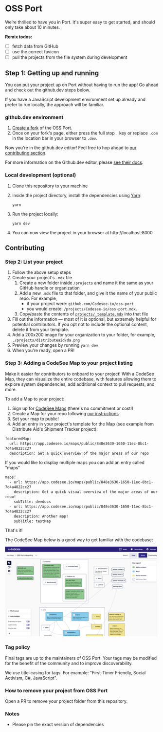 # OSS Port

We’re thrilled to have you in Port. It's super easy to get started, and should only take about 10 minutes.

**Remix todos:**

- [ ] fetch data from GitHub
- [ ] use the correct favicon
- [ ] pull the projects from the file system during development

## Step 1: Getting up and running

You can put your project up on Port without having to run the app! Go ahead and check out the github.dev steps below.

If you have a JavaScript development environment set up already and prefer to run locally, the approach will be familiar.

### github.dev environment

1. [Create a fork](https://docs.github.com/en/get-started/quickstart/fork-a-repo) of the OSS Port.
1. Once on your fork's page, either press the full stop `.` key or replace `.com` in the location bar in your browser to `.dev`.

Now you're in the github.dev editor! Feel free to hop ahead to [our contributing section](#contributing).

For more information on the Github.dev editor, please [see their docs](https://docs.github.com/en/codespaces/the-githubdev-web-based-editor).

### Local development (optional)

1. Clone this repository to your machine
1. Inside the project directory, install the dependencies using [Yarn](https://classic.yarnpkg.com/en/):

   ```shell
   yarn
   ```

1. Run the project locally:

   ```shell
   yarn dev
   ```

1. You can now view the project in your browser at http://localhost:8000

## Contributing

### Step 2: List your project

1. Follow the above setup steps
1. Create your project's `.mdx` file
   1. Create a new folder inside `/projects` and name it the same as your GitHub handle or organization
   1. Add a new `.mdx` file to that folder, and give it the name of your public repo. For example,
      - if your project were: `github.com/Codesee-io/oss-port`
      - you would create: `/projects/Codesee-io/oss-port.mdx`.
   1. Copy/paste the contents of [`projects/_template.mdx`](https://raw.githubusercontent.com/Codesee-io/oss-port/main/projects/_template.mdx) into that file
1. Fill out the information — most of it is optional, but extremely helpful for potential contributors. If you opt not to include the optional content, delete it from your template.
1. Add a 200x200 image for your organization to your folder, for example, `./projects/distributeaid/da.png`
1. Preview your changes by running `yarn dev`
1. When you're ready, open a PR!

### Step 3: Adding a CodeSee Map to your project listing

Make it easier for contributors to onboard to your project! With a CodeSee Map, they can visualize the entire codebase, with features allowing them to explore system dependencies, add additional context to pull requests, and more.

To add a Map to your project:

1. Sign up for [CodeSee Maps](https://codesee.io) (there's no commitment or cost!)
1. Create a Map for your repo following [our instructions](https://docs.codesee.io/en/latest/)
1. Set your map to public!
1. Add an entry in your project's template for the Map (see example from Distribute Aid's Shipment Tracker project):

```
featuredMap:
  url: https://app.codesee.io/maps/public/848e3630-1650-11ec-8bc1-7d4a4822cc27
  description: Get a quick overview of the major areas of our repo
```

If you would like to display multiple maps you can add an entry called "maps"

```
maps:
  - url: https://app.codesee.io/maps/public/848e3630-1650-11ec-8bc1-7d4a4822cc27
    description: Get a quick visual overview of the major areas of our repo!
    subTitle: devdocs
  - url: https://app.codesee.io/maps/public/848e3630-1650-11ec-8bc1-7d4a4822cc27
    description: Another map!
    subTitle: testMap
```

That's it!

The CodeSee Map below is a good way to get familiar with the codebase:

[<img alt="CodeSee Map preview" src="docs/codebase-map.png" width="500">](https://app.codesee.io/maps/public/848e3630-1650-11ec-8bc1-7d4a4822cc27)

### Tag policy

Final tags are up to the maintainers of OSS Port. Your tags may be modified for the benefit of the community and to improve discoverability.

We use title-casing for tags. For example: "First-Timer Friendly, Social Activism, C#, JavaScript".

### How to remove your project from OSS Port

Open a PR to remove your project folder from this repository.

### Notes

- Please pin the exact version of dependencies
